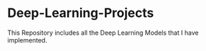 # Deep-Learning-Projects
This Repository includes all the Deep Learning Models that I have implemented.

